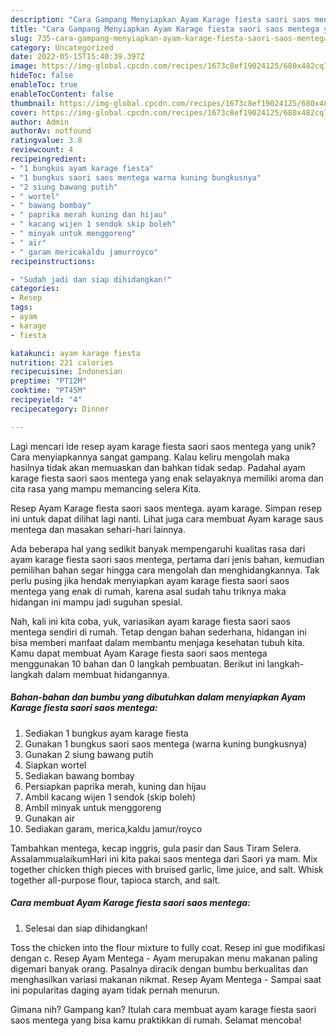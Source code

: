 ```yaml
---
description: "Cara Gampang Menyiapkan Ayam Karage fiesta saori saos mentega yang Enak"
title: "Cara Gampang Menyiapkan Ayam Karage fiesta saori saos mentega yang Enak"
slug: 735-cara-gampang-menyiapkan-ayam-karage-fiesta-saori-saos-mentega-yang-enak
category: Uncategorized
date: 2022-05-15T15:40:39.397Z
image: https://img-global.cpcdn.com/recipes/1673c8ef19024125/680x482cq70/ayam-karage-fiesta-saori-saos-mentega-foto-resep-utama.jpg
hideToc: false
enableToc: true
enableTocContent: false
thumbnail: https://img-global.cpcdn.com/recipes/1673c8ef19024125/680x482cq70/ayam-karage-fiesta-saori-saos-mentega-foto-resep-utama.jpg
cover: https://img-global.cpcdn.com/recipes/1673c8ef19024125/680x482cq70/ayam-karage-fiesta-saori-saos-mentega-foto-resep-utama.jpg
author: Admin
authorAv: notfound
ratingvalue: 3.8
reviewcount: 4
recipeingredient:
- "1 bungkus ayam karage fiesta"
- "1 bungkus saori saos mentega warna kuning bungkusnya"
- "2 siung bawang putih"
- " wortel"
- " bawang bombay"
- " paprika merah kuning dan hijau"
- " kacang wijen 1 sendok skip boleh"
- " minyak untuk menggoreng"
- " air"
- " garam mericakaldu jamurroyco"
recipeinstructions:

- "Sudah jadi dan siap dihidangkan!"
categories:
- Resep
tags:
- ayam
- karage
- fiesta

katakunci: ayam karage fiesta 
nutrition: 221 calories
recipecuisine: Indonesian
preptime: "PT12M"
cooktime: "PT45M"
recipeyield: "4"
recipecategory: Dinner

---
```





Lagi mencari ide resep ayam karage fiesta saori saos mentega yang unik? Cara menyiapkannya sangat gampang. Kalau keliru mengolah maka hasilnya tidak akan memuaskan dan bahkan tidak sedap. Padahal ayam karage fiesta saori saos mentega yang enak selayaknya memiliki aroma dan cita rasa yang mampu memancing selera Kita.





Resep Ayam Karage fiesta saori saos mentega. ayam karage. Simpan resep ini untuk dapat dilihat lagi nanti. Lihat juga cara membuat Ayam karage saus mentega dan masakan sehari-hari lainnya.

Ada beberapa hal yang sedikit banyak mempengaruhi kualitas rasa dari ayam karage fiesta saori saos mentega, pertama dari jenis bahan, kemudian pemilihan bahan segar hingga cara mengolah dan menghidangkannya. Tak perlu pusing jika hendak menyiapkan ayam karage fiesta saori saos mentega yang enak di rumah, karena asal sudah tahu triknya maka hidangan ini mampu jadi suguhan spesial.






Nah, kali ini kita coba, yuk, variasikan ayam karage fiesta saori saos mentega sendiri di rumah. Tetap dengan bahan sederhana, hidangan ini bisa memberi manfaat dalam membantu menjaga kesehatan tubuh kita. Kamu dapat membuat Ayam Karage fiesta saori saos mentega menggunakan 10 bahan dan 0 langkah pembuatan. Berikut ini langkah-langkah dalam membuat hidangannya.

<!--inarticleads1-->

##### Bahan-bahan dan bumbu yang dibutuhkan dalam menyiapkan Ayam Karage fiesta saori saos mentega:

1. Sediakan 1 bungkus ayam karage fiesta
1. Gunakan 1 bungkus saori saos mentega (warna kuning bungkusnya)
1. Gunakan 2 siung bawang putih
1. Siapkan  wortel
1. Sediakan  bawang bombay
1. Persiapkan  paprika merah, kuning dan hijau
1. Ambil  kacang wijen 1 sendok (skip boleh)
1. Ambil  minyak untuk menggoreng
1. Gunakan  air
1. Sediakan  garam, merica,kaldu jamur/royco


Tambahkan mentega, kecap inggris, gula pasir dan Saus Tiram Selera. AssalammualaikumHari ini kita pakai saos mentega dari Saori ya mam. Mix together chicken thigh pieces with bruised garlic, lime juice, and salt. Whisk together all-purpose flour, tapioca starch, and salt. 

<!--inarticleads2-->

##### Cara membuat Ayam Karage fiesta saori saos mentega:


1. Selesai dan siap dihidangkan!

Toss the chicken into the flour mixture to fully coat. Resep ini gue modifikasi dengan c. Resep Ayam Mentega - Ayam merupakan menu makanan paling digemari banyak orang. Pasalnya diracik dengan bumbu berkualitas dan menghasilkan variasi makanan nikmat. Resep Ayam Mentega - Sampai saat ini popularitas daging ayam tidak pernah menurun. 

Gimana nih? Gampang kan? Itulah cara membuat ayam karage fiesta saori saos mentega yang bisa kamu praktikkan di rumah. Selamat mencoba!
